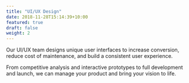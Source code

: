 ```yaml
---
title: "UI/UX Design"
date: 2018-11-28T15:14:39+10:00
featured: true
draft: false
weight: 2
---
```


Our UI/UX team designs unique user interfaces to increase conversion, reduce cost of maintenance, and build a consistent user experience.

From competitive analysis and interactive prototypes to full development and launch, we can manage your product and bring your vision to life.
